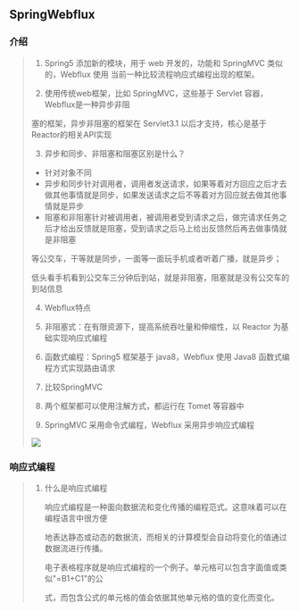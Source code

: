 ## SpringWebflux

### 介绍

>1. Spring5 添加新的模块，用于 web 开发的，功能和 SpringMVC 类似的，Webflux 使用 当前一种比较流程响应式编程出现的框架。
>
>2. 使用传统web框架，比如 SpringMVC，这些基于 Servlet 容器，Webflux是一种异步非阻
>
>   塞的框架，异步非阻塞的框架在 Servlet3.1 以后才支持，核心是基于Reactor的相关API实现
>
>3. 异步和同步、非阻塞和阻塞区别是什么？
>   + 针对对象不同
>    + 异步和同步针对调用者，调用者发送请求，如果等着对方回应之后才去做其他事情就是同步，如果发送请求之后不等着对方回应就去做其他事情就是异步
>   + 阻塞和非阻塞针对被调用者，被调用者受到请求之后，做完请求任务之后才给出反馈就是阻塞，受到请求之后马上给出反馈然后再去做事情就是非阻塞
> 
> 等公交车，干等就是同步，一面等一面玩手机或者听着广播，就是异步；
> 
> 低头看手机看到公交车三分钟后到站，就是非阻塞，阻塞就是没有公交车的到站信息
>     
>4. Webflux特点
>     
>  1. 非阻塞式：在有限资源下，提高系统吞吐量和伸缩性，以 Reactor 为基础实现响应式编程 
>  2. 函数式编程：Spring5 框架基于 java8，Webflux 使用 Java8 函数式编程方式实现路由请求 
>
> 5. 比较SpringMVC
> 
>  1. 两个框架都可以使用注解方式，都运行在 Tomet 等容器中
>  2. SpringMVC 采用命令式编程，Webflux 采用异步响应式编程
>
> ![](/images/SpringMVC和SpringWebFlux比较.png)



### 响应式编程

> 1. 什么是响应式编程
>
>    响应式编程是一种面向数据流和变化传播的编程范式。这意味着可以在编程语言中很方便 
>
>    地表达静态或动态的数据流，而相关的计算模型会自动将变化的值通过数据流进行传播。 
>
>    电子表格程序就是响应式编程的一个例子。单元格可以包含字面值或类似"=B1+C1"的公 
>
>    式，而包含公式的单元格的值会依据其他单元格的值的变化而变化。


